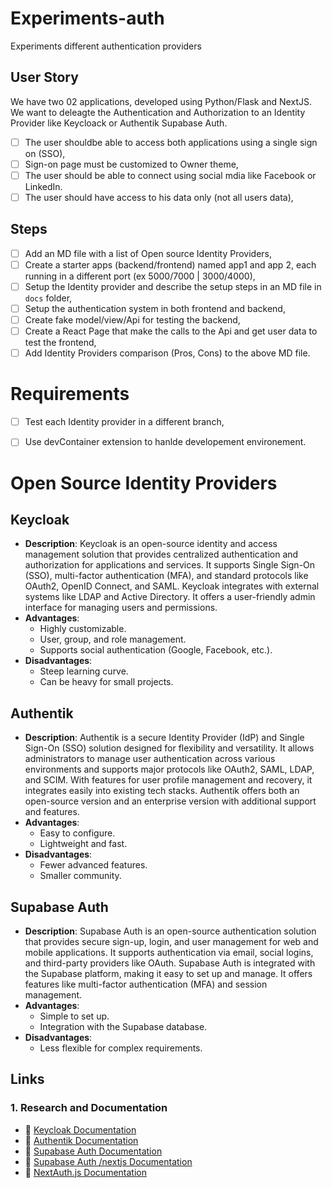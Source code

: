 # Experiments-auth
Experiments different authentication providers

## User Story
We have two 02 applications, developed using Python/Flask and NextJS. We want to deleagte the Authentication and Authorization to an Identity Provider like Keycloack or Authentik Supabase Auth.
- [ ] The user shouldbe able to access both applications using a single sign on (SSO),
- [ ] Sign-on page must be customized to Owner theme,
- [ ] The user should be able to connect using social mdia like Facebook or LinkedIn.
- [ ] The user should have access to his data only (not all users data),

## Steps 
- [ ] Add an MD file with a list of Open source Identity Providers,
- [ ] Create a starter apps (backend/frontend) named app1 and app 2, each running in a different port (ex 5000/7000 | 3000/4000), 
- [ ] Setup the Identity provider and describe the setup steps in an MD file in `docs` folder,
- [ ] Setup the authentication system in both frontend and backend,
- [ ] Create fake model/view/Api for testing the backend,
- [ ] Create a React Page that make the calls to the Api and get user data to test the frontend,
- [ ] Add Identity Providers comparison (Pros, Cons) to the above MD file.

# Requirements 
- [ ] Test each Identity provider in a different branch,
- [ ] Use devContainer extension to hanlde developement environement.



# Open Source Identity Providers

## Keycloak
- **Description**: Keycloak is an open-source identity and access management solution that provides centralized authentication and authorization for applications and services. It supports Single Sign-On (SSO), multi-factor authentication (MFA), and standard protocols like OAuth2, OpenID Connect, and SAML. Keycloak integrates with external systems like LDAP and Active Directory. It offers a user-friendly admin interface for managing users and permissions.
- **Advantages**:
  - Highly customizable.
  - User, group, and role management.
  - Supports social authentication (Google, Facebook, etc.).
- **Disadvantages**:
  - Steep learning curve.
  - Can be heavy for small projects.

## Authentik
- **Description**: Authentik is a secure Identity Provider (IdP) and Single Sign-On (SSO) solution designed for flexibility and versatility. It allows administrators to manage user authentication across various environments and supports major protocols like OAuth2, SAML, LDAP, and SCIM. With features for user profile management and recovery, it integrates easily into existing tech stacks. Authentik offers both an open-source version and an enterprise version with additional support and features.
- **Advantages**:
  - Easy to configure.
  - Lightweight and fast.
- **Disadvantages**:
  - Fewer advanced features.
  - Smaller community.

## Supabase Auth
- **Description**: Supabase Auth is an open-source authentication solution that provides secure sign-up, login, and user management for web and mobile applications. It supports authentication via email, social logins, and third-party providers like OAuth. Supabase Auth is integrated with the Supabase platform, making it easy to set up and manage. It offers features like multi-factor authentication (MFA) and session management.
- **Advantages**:
  - Simple to set up.
  - Integration with the Supabase database.
- **Disadvantages**:
  - Less flexible for complex requirements.


## Links

### 1. Research and Documentation 
  - 📄 [Keycloak Documentation](https://www.keycloak.org/documentation)
  - 📄 [Authentik Documentation](https://goauthentik.io/docs)
  - 📄 [Supabase Auth Documentation](https://supabase.com/docs/guides/auth)
  - 📄 [Supabase Auth /nextjs Documentation ](https://supabase.com/docs/guides/auth/quickstarts/nextjs)
  - 📄 [NextAuth.js Documentation](https://next-auth.js.org/providers/keycloak)

